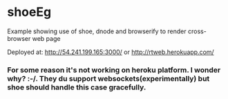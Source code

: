 shoeEg
======

Example showing use of shoe, dnode and browserify to render cross-browser web page


Deployed at: http://54.241.199.165:3000/
or http://rtweb.herokuapp.com/

### For some reason it's not working on heroku platform. I wonder why? :-/. They du support websockets(experimentally) but shoe should handle this case gracefully.